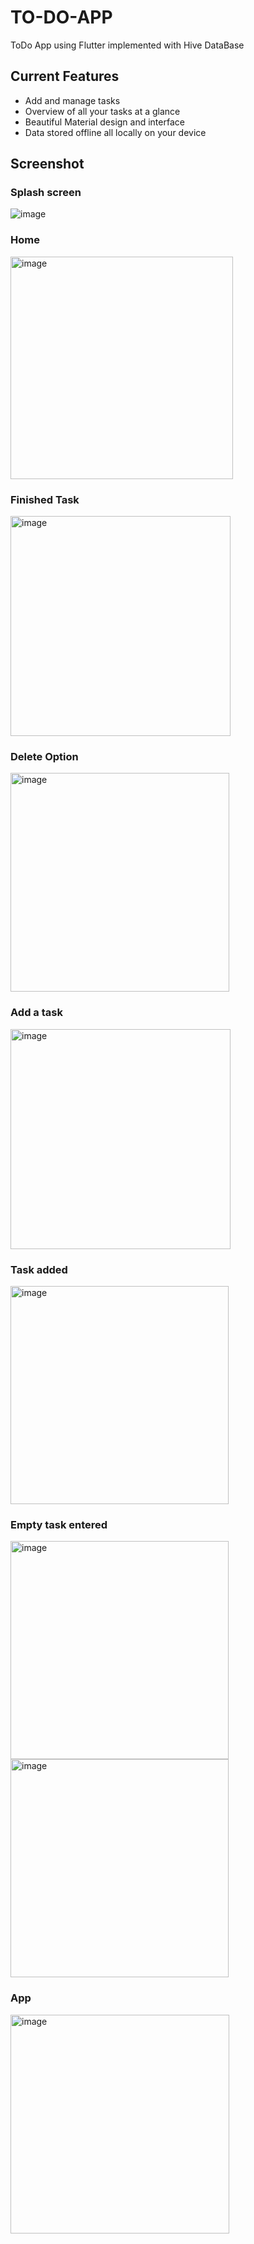 # TO-DO-APP
ToDo App using Flutter implemented with Hive DataBase

## Current Features
* Add and manage tasks
* Overview of all your tasks at a glance
* Beautiful Material design and interface
* Data stored offline all locally on your device

## Screenshot

### Splash screen
![image](https://user-images.githubusercontent.com/70059483/211195936-533e8aff-dda4-4979-9b87-b073c8613754.png)

### Home
<img width="356" alt="image" src="https://user-images.githubusercontent.com/70059483/211195742-4b8e140c-21a5-4fd4-be78-a0f38ce57b63.png">

### Finished Task
<img width="352" alt="image" src="https://user-images.githubusercontent.com/70059483/211195752-4fd5709c-a0d5-4580-b5c1-866b53385d67.png">

### Delete Option
<img width="350" alt="image" src="https://user-images.githubusercontent.com/70059483/211195765-8e3bffea-3345-45f7-86ca-82a911bbf1f5.png">

### Add a task
<img width="352" alt="image" src="https://user-images.githubusercontent.com/70059483/211195755-dc766b35-0abf-414c-9f14-737ecc696d3e.png">

### Task added
<img width="349" alt="image" src="https://user-images.githubusercontent.com/70059483/211195783-ca067566-b2c7-4833-9aa5-ca338079ef51.png">

### Empty task entered
<img width="349" alt="image" src="https://user-images.githubusercontent.com/70059483/211195800-0a241659-6ac3-4f1d-907a-dd50e679565e.png">
<img width="349" alt="image" src="https://user-images.githubusercontent.com/70059483/211195811-fe72f420-83b3-469d-9ba5-4e69570caa55.png">

### App
<img width="350" alt="image" src="https://user-images.githubusercontent.com/70059483/211195816-f3c94e4c-3aad-4da7-ba31-72c6118537c7.png">
